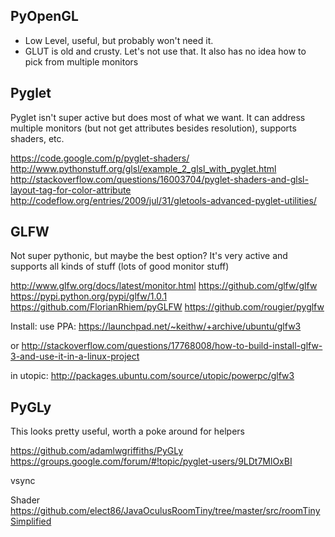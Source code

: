 PyOpenGL
---
* Low Level, useful, but probably won't need it.
* GLUT is old and crusty. Let's not use that. It also has no idea how to pick from multiple monitors

Pyglet
---
Pyglet isn't super active but does most of what we want. It can address multiple monitors (but not get attributes besides resolution), supports shaders, etc.

https://code.google.com/p/pyglet-shaders/
http://www.pythonstuff.org/glsl/example_2_glsl_with_pyglet.html
http://stackoverflow.com/questions/16003704/pyglet-shaders-and-glsl-layout-tag-for-color-attribute
http://codeflow.org/entries/2009/jul/31/gletools-advanced-pyglet-utilities/


GLFW
---
Not super pythonic, but maybe the best option? It's very active and supports all kinds of stuff (lots of good monitor stuff)

http://www.glfw.org/docs/latest/monitor.html
https://github.com/glfw/glfw
https://pypi.python.org/pypi/glfw/1.0.1
https://github.com/FlorianRhiem/pyGLFW
https://github.com/rougier/pyglfw

Install: 
use PPA:
https://launchpad.net/~keithw/+archive/ubuntu/glfw3

or 
http://stackoverflow.com/questions/17768008/how-to-build-install-glfw-3-and-use-it-in-a-linux-project

in utopic:
http://packages.ubuntu.com/source/utopic/powerpc/glfw3




PyGLy
---
This looks pretty useful, worth a poke around for helpers

https://github.com/adamlwgriffiths/PyGLy
https://groups.google.com/forum/#!topic/pyglet-users/9LDt7MlOxBI



vsync

Shader
https://github.com/elect86/JavaOculusRoomTiny/tree/master/src/roomTinySimplified

